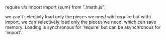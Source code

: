 require v/s import
import {sum} from "./math.js";


we can't selectivly load only the pieces we need wiht require but witht import, we can selectively load only the pieces we need, which can save memory.
 Loading is synchronous for 'require' but can be asynchronous for 'import'.